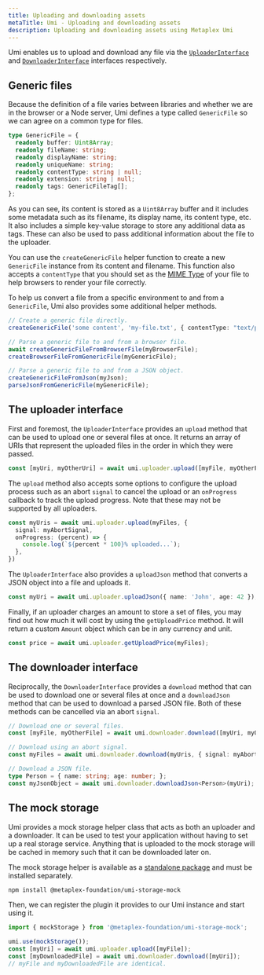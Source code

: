 ```yaml
---
title: Uploading and downloading assets
metaTitle: Umi - Uploading and downloading assets
description: Uploading and downloading assets using Metaplex Umi
---
```

Umi enables us to upload and download any file via the [`UploaderInterface`](https://umi-docs.vercel.app/interfaces/umi.UploaderInterface.html) and [`DownloaderInterface`](https://umi-docs.vercel.app/interfaces/umi.DownloaderInterface.html) interfaces respectively.

## Generic files

Because the definition of a file varies between libraries and whether we are in the browser or a Node server, Umi defines a type called `GenericFile` so we can agree on a common type for files.

```ts
type GenericFile = {
  readonly buffer: Uint8Array;
  readonly fileName: string;
  readonly displayName: string;
  readonly uniqueName: string;
  readonly contentType: string | null;
  readonly extension: string | null;
  readonly tags: GenericFileTag[];
};
```

As you can see, its content is stored as a `Uint8Array` buffer and it includes some metadata such as its filename, its display name, its content type, etc. It also includes a simple key-value storage to store any additional data as tags. These can also be used to pass additional information about the file to the uploader.

You can use the `createGenericFile` helper function to create a new `GenericFile` instance from its content and filename. This function also accepts a `contentType` that you should set as the [MIME Type](https://developer.mozilla.org/en-US/docs/Web/HTTP/Basics_of_HTTP/MIME_types) of your file to help browsers to render your file correctly.

To help us convert a file from a specific environment to and from a `GenericFile`, Umi also provides some additional helper methods.

```ts
// Create a generic file directly.
createGenericFile('some content', 'my-file.txt', { contentType: "text/plain" });

// Parse a generic file to and from a browser file.
await createGenericFileFromBrowserFile(myBrowserFile);
createBrowserFileFromGenericFile(myGenericFile);

// Parse a generic file to and from a JSON object.
createGenericFileFromJson(myJson);
parseJsonFromGenericFile(myGenericFile);
```

## The uploader interface

First and foremost, the `UploaderInterface` provides an `upload` method that can be used to upload one or several files at once. It returns an array of URIs that represent the uploaded files in the order in which they were passed.

```ts
const [myUri, myOtherUri] = await umi.uploader.upload([myFile, myOtherFile]);
```

 The `upload` method also accepts some options to configure the upload process such as an abort `signal` to cancel the upload or an `onProgress` callback to track the upload progress. Note that these may not be supported by all uploaders.

```ts
const myUris = await umi.uploader.upload(myFiles, {
  signal: myAbortSignal,
  onProgress: (percent) => {
    console.log(`${percent * 100}% uploaded...`);
  },
})
```

The `UploaderInterface` also provides a `uploadJson` method that converts a JSON object into a file and uploads it.

```ts
const myUri = await umi.uploader.uploadJson({ name: 'John', age: 42 });
```

Finally, if an uploader charges an amount to store a set of files, you may find out how much it will cost by using the `getUploadPrice` method. It will return a custom `Amount` object which can be in any currency and unit.

```ts
const price = await umi.uploader.getUploadPrice(myFiles);
```

## The downloader interface

Reciprocally, the `DownloaderInterface` provides a `download` method that can be used to download one or several files at once and a `downloadJson` method that can be used to download a parsed JSON file. Both of these methods can be cancelled via an abort `signal`.

```ts
// Download one or several files.
const [myFile, myOtherFile] = await umi.downloader.download([myUri, myOtherUri]);

// Download using an abort signal.
const myFiles = await umi.downloader.download(myUris, { signal: myAbortSignal });

// Download a JSON file.
type Person = { name: string; age: number; };
const myJsonObject = await umi.downloader.downloadJson<Person>(myUri);
```

## The mock storage

Umi provides a mock storage helper class that acts as both an uploader and a downloader. It can be used to test your application without having to set up a real storage service. Anything that is uploaded to the mock storage will be cached in memory such that it can be downloaded later on.

The mock storage helper is available as a [standalone package](https://github.com/metaplex-foundation/umi/tree/main/packages/umi-storage-mock) and must be installed separately.

```sh
npm install @metaplex-foundation/umi-storage-mock
```

Then, we can register the plugin it provides to our Umi instance and start using it.

```ts
import { mockStorage } from '@metaplex-foundation/umi-storage-mock';

umi.use(mockStorage());
const [myUri] = await umi.uploader.upload([myFile]);
const [myDownloadedFile] = await umi.downloader.download([myUri]);
// myFile and myDownloadedFile are identical.
```
